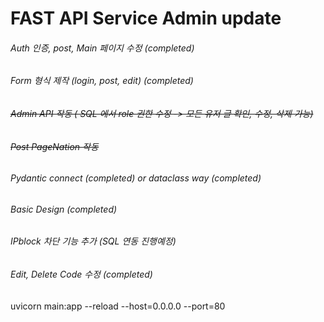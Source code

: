 # FAST API Service Admin update

<!-- ![docs](https://raw.githubusercontent.com/pozuhtuhv/0000_imgstorage/main/005_fastapi_form.png) -->

###### Auth 인증, post, Main 페이지 수정 (completed)
###### Form 형식 제작 (login, post, edit) (completed)
###### ~~Admin API 작동 ( SQL 에서 role 권한 수정 -> 모든 유저 글 확인, 수정, 삭제 가능)~~
###### ~~Post PageNation 작동~~
###### Pydantic connect (completed) or dataclass way (completed)
###### Basic Design (completed)
###### IPblock 차단 기능 추가 (SQL 연동 진행예정)
###### Edit, Delete Code 수정 (completed)

uvicorn main:app --reload --host=0.0.0.0 --port=80